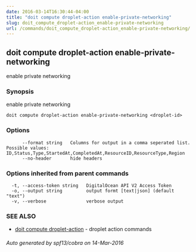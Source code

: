 ```yaml
---
date: 2016-03-14T16:30:44-04:00
title: "doit compute droplet-action enable-private-networking"
slug: doit_compute_droplet-action_enable-private-networking
url: /commands/doit_compute_droplet-action_enable-private-networking/
---
```

## doit compute droplet-action enable-private-networking

enable private networking

### Synopsis


enable private networking

```
doit compute droplet-action enable-private-networking <droplet-id>
```

### Options

```
      --format string   Columns for output in a comma seperated list. Possible values: ID,Status,Type,StartedAt,CompletedAt,ResourceID,ResourceType,Region
      --no-header       hide headers
```

### Options inherited from parent commands

```
  -t, --access-token string   DigitalOcean API V2 Access Token
  -o, --output string         output formt [text|json] (default "text")
  -v, --verbose               verbose output
```

### SEE ALSO
* [doit compute droplet-action](/commands/doit_compute_droplet-action/)	 - droplet action commands

###### Auto generated by spf13/cobra on 14-Mar-2016
